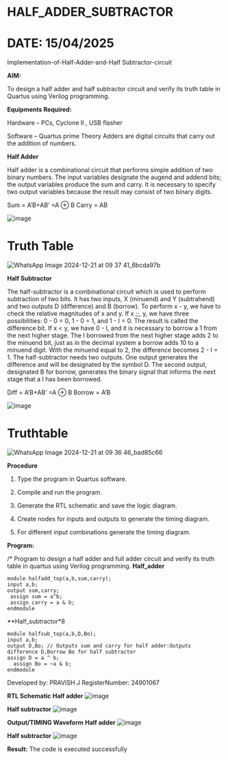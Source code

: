 # HALF_ADDER_SUBTRACTOR
# **DATE**: 15/04/2025

Implementation-of-Half-Adder-and-Half Subtractor-circuit

**AIM:**

To design a half adder and half subtractor circuit and verify its truth table in Quartus using Verilog programming.

**Equipments Required:**

Hardware – PCs, Cyclone II , USB flasher 

Software – Quartus prime Theory Adders are digital circuits that carry out the addition of numbers.

**Half Adder**

Half adder is a combinational circuit that performs simple addition of two binary numbers. The input variables designate the augend and addend bits; the output variables produce the sum and carry. It is necessary to specify two output variables because the result may consist of two binary digits.

Sum = A’B+AB’ =A ⊕ B Carry = AB

![image](https://github.com/naavaneetha/HALF_ADDER_SUBTRACTOR/assets/154305477/bd4a0b2c-cdbc-4184-ab08-81578f121e1f)

# Truth Table
![WhatsApp Image 2024-12-21 at 09 37 41_6bcda97b](https://github.com/user-attachments/assets/d51d43bb-d91e-4682-8fab-e234dff43d9b)


**Half Subtractor**

The half-subtractor is a combinational circuit which is used to perform subtraction of two bits. It has two inputs, X (minuend) and Y (subtrahend) and two outputs D (difference) and B (borrow). To perform x - y, we have to check the relative magnitudes of x and y. If x ;;, y, we have three possibilities: 0 - 0 = 0, 1 - 0 = 1, and 1 - I = 0. The result is called the difference bit. If x < y, we have 0 - I, and it is necessary to borrow a 1 from the next higher stage. The I borrowed from the next higher stage adds 2 to the minuend bit, just as in the decimal system a borrow adds 10 to a minuend digit. With the minuend equal to 2, the difference becomes 2 - I = 1. The half-subtractor needs two outputs. One output generates the difference and will be designated by the symbol D. The second output, designated B for borrow, generates the binary signal that informs the next stage that a I has been borrowed. 

Diff = A’B+AB’ =A ⊕ B
Borrow = A’B

 ![image](https://github.com/naavaneetha/HALF_ADDER_SUBTRACTOR/assets/154305477/d76b099c-513f-4e7c-843a-e2fd028a531a)



# Truthtable
![WhatsApp Image 2024-12-21 at 09 36 46_bad85c66](https://github.com/user-attachments/assets/9ff1687f-e02d-44be-ae00-b0559d7e801b)


**Procedure**

1.	Type the program in Quartus software.

2.	Compile and run the program.

3.	Generate the RTL schematic and save the logic diagram.

4.	Create nodes for inputs and outputs to generate the timing diagram.

5.	For different input combinations generate the timing diagram.


**Program:**

/* Program to design a half adder and full adder circuit and verify its truth table in quartus using Verilog programming.
**Half_adder**
```
module halfadd_top(a,b,sum,carry);
input a,b;
output sum,carry; 
 assign sum = a^b;
 assign carry = a & b;
endmodule
```

**Half_subtractor*8
```
module halfsub_top(a,b,D,Bo);
input a,b;
output D,Bo; // Outputs sum and carry for half adder:Outputs difference D,Borrow Bo for half subtractor
assign D = a ^ b;
  assign Bo = ~a & b;
endmodule
```
Developed by: PRAVISH J
RegisterNumber: 24901067

**RTL Schematic**
**Half adder**
![image](https://github.com/user-attachments/assets/3c2b7b8a-74a6-447b-b24e-5b8c743fd7fd)

**Half subtractor**
![image](https://github.com/user-attachments/assets/af46461b-d3b6-4476-ab3b-debd944a298a)


**Output/TIMING Waveform**
**Half adder**
![image](https://github.com/user-attachments/assets/3b681cde-a3ed-4f33-9d39-ba106897c20f)

**Half subtractor**
![image](https://github.com/user-attachments/assets/77cb0509-b028-47b9-a833-a1de47796608)

**Result:**
The code is executed successfully
